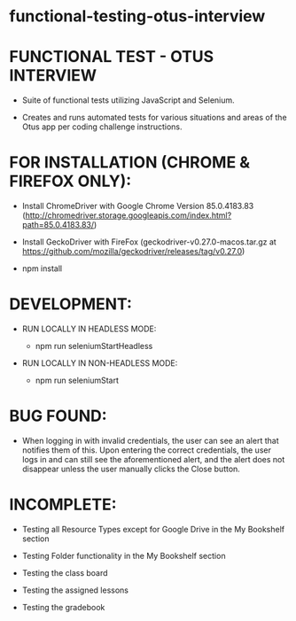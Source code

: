 # functional-testing-otus-interview

# FUNCTIONAL TEST - OTUS INTERVIEW
 - Suite of functional tests utilizing JavaScript and Selenium. 
    
 - Creates and runs automated tests for various situations and areas of the Otus app per coding challenge instructions. 

# FOR INSTALLATION (CHROME & FIREFOX ONLY):

- Install ChromeDriver with Google Chrome Version 85.0.4183.83 
(http://chromedriver.storage.googleapis.com/index.html?path=85.0.4183.83/)

- Install GeckoDriver with FireFox (geckodriver-v0.27.0-macos.tar.gz at https://github.com/mozilla/geckodriver/releases/tag/v0.27.0)

- npm install

# DEVELOPMENT:
- RUN LOCALLY IN HEADLESS MODE:
    - npm run seleniumStartHeadless

- RUN LOCALLY IN NON-HEADLESS MODE:
    - npm run seleniumStart


# BUG FOUND:

 - When logging in with invalid credentials, the user can see an alert that notifies them of this. Upon entering the correct credentials, the user logs in and can still see the aforementioned alert, and the alert does not disappear unless the user manually clicks the Close button.

# INCOMPLETE: 

 - Testing all Resource Types except for Google Drive in the My Bookshelf section

 - Testing Folder functionality in the My Bookshelf section

 - Testing the class board 

 - Testing the assigned lessons

 - Testing the gradebook